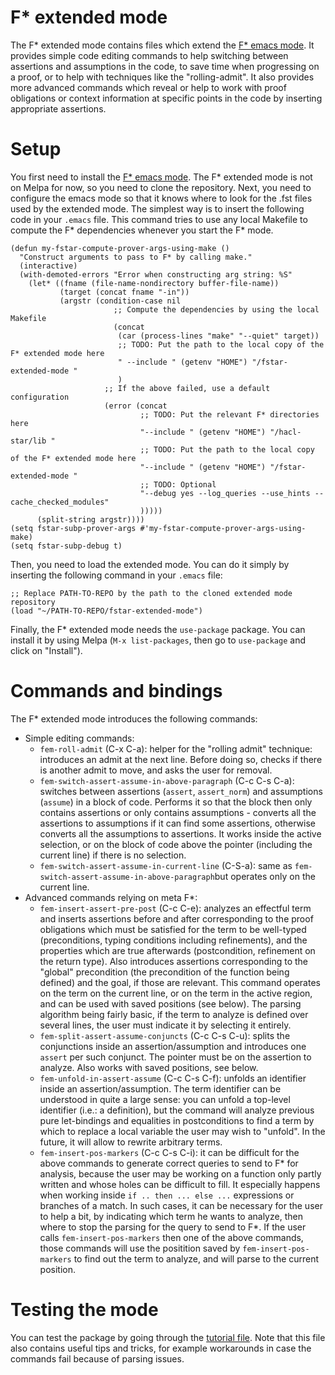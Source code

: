 # F* extended mode
The F* extended mode contains files which extend the [F* emacs mode](https://github.com/FStarLang/fstar-mode.el). It provides simple code editing commands to help switching between assertions and assumptions in the code, to save time when progressing on a proof, or to help with techniques like the "rolling-admit". It also provides more advanced commands which reveal or help to work with proof obligations or context information at specific points in the code by inserting appropriate assertions.

# Setup
You first need to install the [F* emacs mode](https://github.com/FStarLang/fstar-mode.el). The F* extended mode is not on Melpa for now, so you need to clone the repository. Next, you need to configure the emacs mode so that it knows where to look for the .fst files used by the extended mode. The simplest way is to insert the following code in your `.emacs` file. This command tries to use any local Makefile to compute the F* dependencies whenever you start the F* mode.

```
(defun my-fstar-compute-prover-args-using-make ()
  "Construct arguments to pass to F* by calling make."
  (interactive)
  (with-demoted-errors "Error when constructing arg string: %S"
    (let* ((fname (file-name-nondirectory buffer-file-name))
           (target (concat fname "-in"))
           (argstr (condition-case nil
                       ;; Compute the dependencies by using the local Makefile
                       (concat
                        (car (process-lines "make" "--quiet" target))
                        ;; TODO: Put the path to the local copy of the F* extended mode here
                        " --include " (getenv "HOME") "/fstar-extended-mode "
                        )
                     ;; If the above failed, use a default configuration
                     (error (concat
                     	     ;; TODO: Put the relevant F* directories here
                             "--include " (getenv "HOME") "/hacl-star/lib "
                             ;; TODO: Put the path to the local copy of the F* extended mode here
                             "--include " (getenv "HOME") "/fstar-extended-mode "
                             ;; TODO: Optional
                             "--debug yes --log_queries --use_hints --cache_checked_modules"
                             )))))
      (split-string argstr))))
(setq fstar-subp-prover-args #'my-fstar-compute-prover-args-using-make)
(setq fstar-subp-debug t)
```

Then, you need to load the extended mode. You can do it simply by inserting the following command in your `.emacs` file:

```
;; Replace PATH-TO-REPO by the path to the cloned extended mode repository
(load "~/PATH-TO-REPO/fstar-extended-mode")
```

Finally, the F* extended mode needs the `use-package` package. You can install it by using Melpa (`M-x list-packages`, then go to `use-package` and click on "Install").

# Commands and bindings
The F* extended mode introduces the following commands:
* Simple editing commands:
	* `fem-roll-admit` (C-x C-a): helper for the "rolling admit" technique: introduces an admit at the next line. Before doing so, checks if there is another admit to move, and asks the user for removal.
	* `fem-switch-assert-assume-in-above-paragraph` (C-c C-s C-a): switches between assertions (`assert`, `assert_norm`) and assumptions (`assume`) in a block of code. Performs it so that the block then only contains assertions or only contains assumptions - converts all the assertions to assumptions if it can find some assertions, otherwise converts all the assumptions to assertions. It works inside the active selection, or on the block of code above the pointer (including the current line) if there is no selection.
	* `fem-switch-assert-assume-in-current-line` (C-S-a): same as `fem-switch-assert-assume-in-above-paragraph`but operates only on the current line.
* Advanced commands relying on meta F*:
	* `fem-insert-assert-pre-post` (C-c C-e): analyzes an effectful term and inserts assertions before and after corresponding to the proof obligations which must be satisfied for the term to be well-typed (preconditions, typing conditions including refinements), and the properties which are true afterwards (postcondition, refinement on the return type). Also introduces assertions corresponding to the "global" precondition (the precondition of the function being defined) and the goal, if those are relevant. This command operates on the term on the current line, or on the term in the active region, and can be used with saved positions (see below). The parsing algorithm being fairly basic, if the term to analyze is defined over several lines, the user must indicate it by selecting it entirely.
	* `fem-split-assert-assume-conjuncts` (C-c C-s C-u): splits the conjunctions inside an assertion/assumption and introduces one `assert` per such conjunct. The pointer must be on the assertion to analyze. Also works with saved positions, see below.
	* `fem-unfold-in-assert-assume` (C-c C-s C-f): unfolds an identifier inside an assertion/assumption. The term identifier can be understood in quite a large sense: you can unfold a top-level identifier (i.e.: a definition), but the command will analyze previous pure let-bindings and equalities in postconditions to find a term by which to replace a local variable the user may wish to "unfold". In the future, it will allow to rewrite arbitrary terms.
	* `fem-insert-pos-markers` (C-c C-s C-i): it can be difficult for the above commands to generate correct queries to send to F* for analysis, because the user may be working on a function only partly written and whose holes can be difficult to fill. It especially happens when working inside `if .. then ... else ...` expressions or branches of a match.  In such cases, it can be necessary for the user to help a bit, by indicating which term he wants to analyze, then where to stop the parsing for the query to send to F*. If the user calls `fem-insert-pos-markers` then one of the above commands, those commands will use the positition saved by `fem-insert-pos-markers` to find out the term to analyze, and will parse to the current position.

# Testing the mode
You can test the package by going through the [tutorial file](./FEM.Tutorial.fst).
Note that this file also contains useful tips and tricks, for example workarounds in case the commands fail because of parsing issues.
